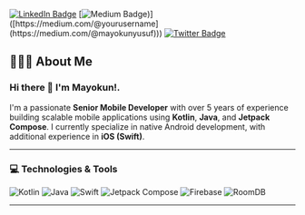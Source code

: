 
[![LinkedIn Badge](https://img.shields.io/badge/-LinkedIn-blue?style=flat-square&logo=Linkedin&logoColor=white&link=https://www.linkedin.com/in/your-profile)]([https://linkedin.com/in/mayokun-dev](https://www.linkedin.com/in/mayokun-yusuf-187a9717b/))
[![Medium Badge](https://img.shields.io/badge/-Medium-black?style=flat-square&logo=Medium&logoColor=white&link=[https://medium.com/@yourusername](https://medium.com/@mayokunyusuf)))]([https://medium.com/@yourusername](https://medium.com/@mayokunyusuf)))
[![Twitter Badge](https://img.shields.io/badge/-Twitter-1DA1F2?style=flat-square&logo=Twitter&logoColor=white)](https://x.com/mayosbobo)

## 👨🏻‍💻 About Me  
### Hi there 👋 I'm Mayokun!.
I'm a passionate **Senior Mobile Developer** with over 5 years of experience building scalable mobile applications using **Kotlin**, **Java**, and **Jetpack Compose**. I currently specialize in native Android development, with additional experience in **iOS (Swift)**.

---

### 💻 Technologies & Tools

![Kotlin](https://img.shields.io/badge/Kotlin-7F52FF?style=for-the-badge&logo=kotlin&logoColor=white)
![Java](https://img.shields.io/badge/Java-007396?style=for-the-badge&logo=java&logoColor=white)
![Swift](https://img.shields.io/badge/Swift-F05138?style=for-the-badge&logo=swift&logoColor=white)
![Jetpack Compose](https://img.shields.io/badge/Jetpack%20Compose-4285F4?style=for-the-badge&logo=android&logoColor=white)
![Firebase](https://img.shields.io/badge/Firebase-FFCA28?style=for-the-badge&logo=firebase&logoColor=black)
![RoomDB](https://img.shields.io/badge/RoomDB-007396?style=for-the-badge&logo=android&logoColor=white)

---
